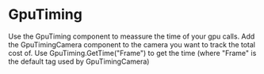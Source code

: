 # GpuTiming
Use the GpuTiming component to meassure the time of your gpu calls.
Add the GpuTimingCamera component to the camera you want to track the total cost of.
Use GpuTiming.GetTime("Frame") to get the time (where "Frame" is the default tag used by GpuTimingCamera)

